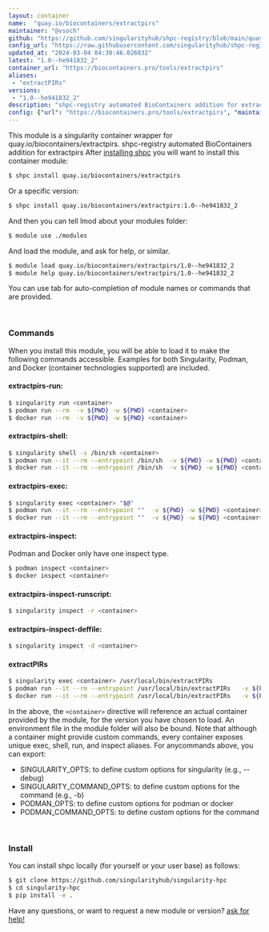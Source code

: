 ```yaml
---
layout: container
name:  "quay.io/biocontainers/extractpirs"
maintainer: "@vsoch"
github: "https://github.com/singularityhub/shpc-registry/blob/main/quay.io/biocontainers/extractpirs/container.yaml"
config_url: "https://raw.githubusercontent.com/singularityhub/shpc-registry/main/quay.io/biocontainers/extractpirs/container.yaml"
updated_at: "2024-03-04 04:30:46.026032"
latest: "1.0--he941832_2"
container_url: "https://biocontainers.pro/tools/extractpirs"
aliases:
 - "extractPIRs"
versions:
 - "1.0--he941832_2"
description: "shpc-registry automated BioContainers addition for extractpirs"
config: {"url": "https://biocontainers.pro/tools/extractpirs", "maintainer": "@vsoch", "description": "shpc-registry automated BioContainers addition for extractpirs", "latest": {"1.0--he941832_2": "sha256:64519ecd1f36869457b777295a64e315a4a91890194f3924269f16f41e7bbae9"}, "tags": {"1.0--he941832_2": "sha256:64519ecd1f36869457b777295a64e315a4a91890194f3924269f16f41e7bbae9"}, "docker": "quay.io/biocontainers/extractpirs", "aliases": {"extractPIRs": "/usr/local/bin/extractPIRs"}}
---
```


This module is a singularity container wrapper for quay.io/biocontainers/extractpirs.
shpc-registry automated BioContainers addition for extractpirs
After [installing shpc](#install) you will want to install this container module:


```bash
$ shpc install quay.io/biocontainers/extractpirs
```

Or a specific version:

```bash
$ shpc install quay.io/biocontainers/extractpirs:1.0--he941832_2
```

And then you can tell lmod about your modules folder:

```bash
$ module use ./modules
```

And load the module, and ask for help, or similar.

```bash
$ module load quay.io/biocontainers/extractpirs/1.0--he941832_2
$ module help quay.io/biocontainers/extractpirs/1.0--he941832_2
```

You can use tab for auto-completion of module names or commands that are provided.

<br>

### Commands

When you install this module, you will be able to load it to make the following commands accessible.
Examples for both Singularity, Podman, and Docker (container technologies supported) are included.

#### extractpirs-run:

```bash
$ singularity run <container>
$ podman run --rm  -v ${PWD} -w ${PWD} <container>
$ docker run --rm  -v ${PWD} -w ${PWD} <container>
```

#### extractpirs-shell:

```bash
$ singularity shell -s /bin/sh <container>
$ podman run --it --rm --entrypoint /bin/sh  -v ${PWD} -w ${PWD} <container>
$ docker run --it --rm --entrypoint /bin/sh  -v ${PWD} -w ${PWD} <container>
```

#### extractpirs-exec:

```bash
$ singularity exec <container> "$@"
$ podman run --it --rm --entrypoint ""  -v ${PWD} -w ${PWD} <container> "$@"
$ docker run --it --rm --entrypoint ""  -v ${PWD} -w ${PWD} <container> "$@"
```

#### extractpirs-inspect:

Podman and Docker only have one inspect type.

```bash
$ podman inspect <container>
$ docker inspect <container>
```

#### extractpirs-inspect-runscript:

```bash
$ singularity inspect -r <container>
```

#### extractpirs-inspect-deffile:

```bash
$ singularity inspect -d <container>
```


#### extractPIRs

```bash
$ singularity exec <container> /usr/local/bin/extractPIRs
$ podman run --it --rm --entrypoint /usr/local/bin/extractPIRs   -v ${PWD} -w ${PWD} <container> -c " $@"
$ docker run --it --rm --entrypoint /usr/local/bin/extractPIRs   -v ${PWD} -w ${PWD} <container> -c " $@"
```



In the above, the `<container>` directive will reference an actual container provided
by the module, for the version you have chosen to load. An environment file in the
module folder will also be bound. Note that although a container
might provide custom commands, every container exposes unique exec, shell, run, and
inspect aliases. For anycommands above, you can export:

 - SINGULARITY_OPTS: to define custom options for singularity (e.g., --debug)
 - SINGULARITY_COMMAND_OPTS: to define custom options for the command (e.g., -b)
 - PODMAN_OPTS: to define custom options for podman or docker
 - PODMAN_COMMAND_OPTS: to define custom options for the command

<br>

### Install

You can install shpc locally (for yourself or your user base) as follows:

```bash
$ git clone https://github.com/singularityhub/singularity-hpc
$ cd singularity-hpc
$ pip install -e .
```

Have any questions, or want to request a new module or version? [ask for help!](https://github.com/singularityhub/singularity-hpc/issues)